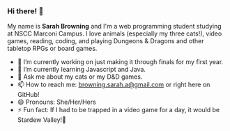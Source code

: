 ### Hi there! 👋

My name is **Sarah Browning** and I'm a web programming student studying at NSCC Marconi Campus.  I love animals (especially my three cats!), video games, reading, coding, and playing Dungeons & Dragons and other tabletop RPGs or board games.

<!--
**sarah-browning/sarah-browning** is a ✨ _special_ ✨ repository because its `README.md` (this file) appears on your GitHub profile.
- 👯 I’m looking to collaborate on ...
- 🤔 I’m looking for help with ...
-->

- 🔭 I’m currently working on just making it through finals for my first year.
- 🌱 I’m currently learning Javascript and Java.
- 💬 Ask me about my cats or my D&D games.
- 📫 How to reach me: browning.sarah.a@gmail.com or right here on GitHub!
- 😄 Pronouns: She/Her/Hers
- ⚡ Fun fact: If I had to be trapped in a video game for a day, it would be Stardew Valley!🐔

